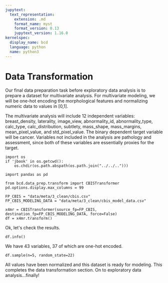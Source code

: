 ```yaml
---
jupytext:
  text_representation:
    extension: .md
    format_name: myst
    format_version: 0.13
    jupytext_version: 1.16.0
kernelspec:
  display_name: bcd
  language: python
  name: python3
---
```


# Data Transformation

Our final data preparation task before exploratory data analysis is to prepare a dataset for multivariate analysis.   For multivariate modeling, we will be one-hot encoding the morphological features and normalizing numeric data to values in [0,1]. 

The multivariate analysis will include 12 independent variables: breast_density, laterality, image_view, abnormality_id, abnormality_type,  calc_type, calc_distribution, subtlety, mass_shape, mass_margins, mean_pixel_value, and std_pixel_value. The binary dependent target variable will be cancer. Variables not included in the analysis are pathology and assessment, since both of these variables are essentially proxies for the target.

```{code-cell} ipython3
import os
if 'jbook' in os.getcwd():
    os.chdir(os.path.abspath(os.path.join("../../..")))

import pandas as pd

from bcd.data_prep.transform import CBISTransformer
pd.options.display.max_columns = 99
```

```{code-cell} ipython3
FP_CBIS = "data/meta/3_clean/cbis.csv"
FP_CBIS_MODELING_DATA = "data/meta/3_clean/cbis_model_data.csv"
```

```{code-cell} ipython3
x4mr = CBISTransformer(source_fp=FP_CBIS, destination_fp=FP_CBIS_MODELING_DATA, force=False)
df = x4mr.transform()
```

Ok, let's check the results.

```{code-cell} ipython3
df.info()
```

We have 43 variables, 37 of which are one-hot encoded.

```{code-cell} ipython3
df.sample(n=5, random_state=22)
```

All values have been normalized and this dataset is ready for modeling. This completes the data transformation section. On to exploratory data analysis...finally!
